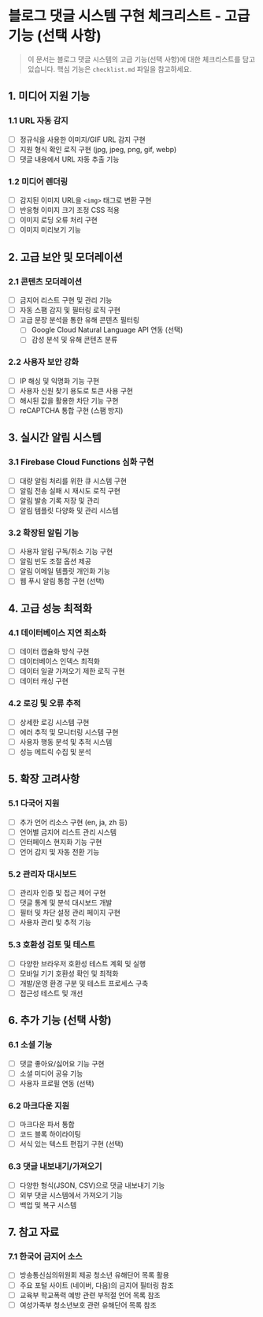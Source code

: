 # 블로그 댓글 시스템 구현 체크리스트 - 고급 기능 (선택 사항)

> 이 문서는 블로그 댓글 시스템의 고급 기능(선택 사항)에 대한 체크리스트를 담고 있습니다.
> 핵심 기능은 `checklist.md` 파일을 참고하세요.

## 1. 미디어 지원 기능

### 1.1 URL 자동 감지
- [ ] 정규식을 사용한 이미지/GIF URL 감지 구현
- [ ] 지원 형식 확인 로직 구현 (jpg, jpeg, png, gif, webp)
- [ ] 댓글 내용에서 URL 자동 추출 기능

### 1.2 미디어 렌더링
- [ ] 감지된 이미지 URL을 `<img>` 태그로 변환 구현
- [ ] 반응형 이미지 크기 조정 CSS 적용
- [ ] 이미지 로딩 오류 처리 구현
- [ ] 이미지 미리보기 기능

## 2. 고급 보안 및 모더레이션

### 2.1 콘텐츠 모더레이션
- [ ] 금지어 리스트 구현 및 관리 기능
- [ ] 자동 스팸 감지 및 필터링 로직 구현
- [ ] 고급 문장 분석을 통한 유해 콘텐츠 필터링
  - [ ] Google Cloud Natural Language API 연동 (선택)
  - [ ] 감성 분석 및 유해 콘텐츠 분류

### 2.2 사용자 보안 강화
- [ ] IP 해싱 및 익명화 기능 구현
- [ ] 사용자 신원 찾기 용도로 토큰 사용 구현
- [ ] 해시된 값을 활용한 차단 기능 구현
- [ ] reCAPTCHA 통합 구현 (스팸 방지)

## 3. 실시간 알림 시스템

### 3.1 Firebase Cloud Functions 심화 구현
- [ ] 대량 알림 처리를 위한 큐 시스템 구현
- [ ] 알림 전송 실패 시 재시도 로직 구현
- [ ] 알림 발송 기록 저장 및 관리
- [ ] 알림 템플릿 다양화 및 관리 시스템

### 3.2 확장된 알림 기능
- [ ] 사용자 알림 구독/취소 기능 구현
- [ ] 알림 빈도 조절 옵션 제공
- [ ] 알림 이메일 템플릿 개인화 기능
- [ ] 웹 푸시 알림 통합 구현 (선택)

## 4. 고급 성능 최적화

### 4.1 데이터베이스 지연 최소화
- [ ] 데이터 캡슐화 방식 구현
- [ ] 데이터베이스 인덱스 최적화
- [ ] 데이터 일괄 가져오기 제한 로직 구현
- [ ] 데이터 캐싱 구현

### 4.2 로깅 및 오류 추적
- [ ] 상세한 로깅 시스템 구현
- [ ] 에러 추적 및 모니터링 시스템 구현
- [ ] 사용자 행동 분석 및 추적 시스템
- [ ] 성능 메트릭 수집 및 분석

## 5. 확장 고려사항

### 5.1 다국어 지원
- [ ] 추가 언어 리소스 구현 (en, ja, zh 등)
- [ ] 언어별 금지어 리스트 관리 시스템
- [ ] 인터페이스 현지화 기능 구현
- [ ] 언어 감지 및 자동 전환 기능

### 5.2 관리자 대시보드
- [ ] 관리자 인증 및 접근 제어 구현
- [ ] 댓글 통계 및 분석 대시보드 개발
- [ ] 필터 및 차단 설정 관리 페이지 구현
- [ ] 사용자 관리 및 추적 기능

### 5.3 호환성 검토 및 테스트
- [ ] 다양한 브라우저 호환성 테스트 계획 및 실행
- [ ] 모바일 기기 호환성 확인 및 최적화
- [ ] 개발/운영 환경 구분 및 테스트 프로세스 구축
- [ ] 접근성 테스트 및 개선

## 6. 추가 기능 (선택 사항)

### 6.1 소셜 기능
- [ ] 댓글 좋아요/싫어요 기능 구현
- [ ] 소셜 미디어 공유 기능
- [ ] 사용자 프로필 연동 (선택)

### 6.2 마크다운 지원
- [ ] 마크다운 파서 통합
- [ ] 코드 블록 하이라이팅
- [ ] 서식 있는 텍스트 편집기 구현 (선택)

### 6.3 댓글 내보내기/가져오기
- [ ] 다양한 형식(JSON, CSV)으로 댓글 내보내기 기능
- [ ] 외부 댓글 시스템에서 가져오기 기능
- [ ] 백업 및 복구 시스템

## 7. 참고 자료

### 7.1 한국어 금지어 소스
- [ ] 방송통신심의위원회 제공 청소년 유해단어 목록 활용
- [ ] 주요 포털 사이트 (네이버, 다음)의 금지어 필터링 참조
- [ ] 교육부 학교폭력 예방 관련 부적절 언어 목록 참조
- [ ] 여성가족부 청소년보호 관련 유해단어 목록 참조
